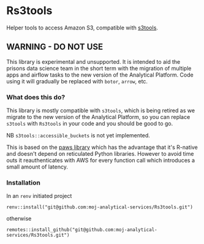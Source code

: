 # Rs3tools

Helper tools to access Amazon S3, compatible with 
[s3tools](https://github.com/moj-analytical-services/s3tools).

## WARNING - DO NOT USE
This library is experimental and unsupported. It is intended to aid the 
prisons data science team in the short term with the migration of multiple apps 
and airflow tasks to the new version of the Analytical Platform. 
Code using it will gradually be replaced with `botor`, `arrow`, etc.

### What does this do?
This library is mostly compatible with `s3tools`, which is being retired as we
migrate to the new version of the Analytical Platform, so you can replace 
`s3tools` with `Rs3tools` in your code and you should be good to go. 

NB `s3tools::accessible_buckets` is not yet implemented.

This is based on the [paws library](https://paws-r.github.io/) which has the
advantage that it's R-native and doesn't depend on reticulated Python libraries.
However to avoid time outs it reauthenticates with AWS for every function call 
which introduces a small amount of latency.

### Installation
In an `renv` initiated project
```
renv::install("git@github.com:moj-analytical-services/Rs3tools.git")
```
otherwise
```
remotes::install_github("git@github.com:moj-analytical-services/Rs3tools.git")
```

